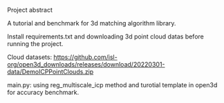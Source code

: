 Project abstract

A tutorial and benchmark for 3d matching algorithm library.

Install requirements.txt and downloading 3d point cloud datas before running the project.

Cloud datasets:
https://github.com/isl-org/open3d_downloads/releases/download/20220301-data/DemoICPPointClouds.zip

main.py: using reg_multiscale_icp method and turotial template in open3d for accuracy benchmark.
